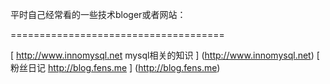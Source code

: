平时自己经常看的一些技术bloger或者网站：

=====================================

[ http://www.innomysql.net mysql相关的知识 ] (http://www.innomysql.net)
[ 粉丝日记 http://blog.fens.me ] (http://blog.fens.me)


